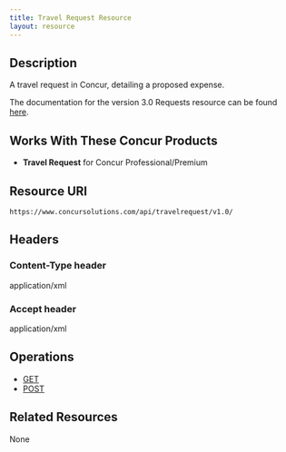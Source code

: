 ```yaml
---
title: Travel Request Resource 
layout: resource
---
```






## Description
A travel request in Concur, detailing a proposed expense. 

The documentation for the version 3.0 Requests resource can be found [here][1].

## Works With These Concur Products
* **Travel Request** for Concur Professional/Premium

## Resource URI

`https://www.concursolutions.com/api/travelrequest/v1.0/`

## Headers

### Content-Type header

application/xml

### Accept header

application/xml

## Operations
* [GET][2]
* [POST][3]

## Related Resources
None

[1]: https://www.concursolutions.com/api/docs/index.html#!/Requests
[2]: https://developer.concur.com/travel-request/travel-request-resource/travel-request-resource-get
[3]: https://developer.concur.com/travel-request/travel-request-resource/travel-request-resource-post
